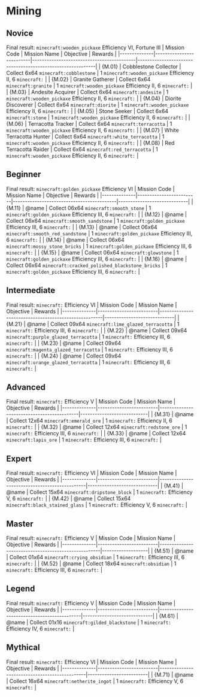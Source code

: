 # Mining
## Novice
Final result: `minecraft:wooden_pickaxe` Efficiency VI, Fortune III
| Mission Code | Mission Name             | Objective                                 | Rewards                                                    | 
|--------------|--------------------------|-------------------------------------------|------------------------------------------------------------|
| {M.01}       | Cobblestone Collector    | Collect 6x64 `minecraft:cobblestone`      | 1 `minecraft:wooden_pickaxe` Efficiency II, 6 `minecraft:` |
| {M.02}       | Granite Gatherer         | Collect 6x64 `minecraft:granite`          | 1 `minecraft:wooden_pickaxe` Efficiency II, 6 `minecraft:` |
| {M.03}       | Andesite Acquirer        | Collect 6x64 `minecraft:andesite`         | 1 `minecraft:wooden_pickaxe` Efficiency II, 6 `minecraft:` |
| {M.04}       | Diorite Discoverer       | Collect 6x64 `minecraft:diorite`          | 1 `minecraft:wooden_pickaxe` Efficiency II, 6 `minecraft:` |
| {M.05}       | Stone Seeker             | Collect 6x64 `minecraft:stone`            | 1 `minecraft:wooden_pickaxe` Efficiency II, 6 `minecraft:` |
| {M.06}       | Terracotta Tracker       | Collect 6x64 `minecraft:terracotta`       | 1 `minecraft:wooden_pickaxe` Efficiency II, 6 `minecraft:` |
| {M.07}       | White Terracotta Hunter  | Collect 6x64 `minecraft:white_terracotta` | 1 `minecraft:wooden_pickaxe` Efficiency II, 6 `minecraft:` |
| {M.08}       | Red Terracotta Raider    | Collect 6x64 `minecraft:red_terracotta`   | 1 `minecraft:wooden_pickaxe` Efficiency II, 6 `minecraft:` |
## Beginner
Final result: `minecraft:golden_pickaxe` Efficiency VI
| Mission Code | Mission Name            | Objective                                 | Rewards                     |
|--------------|-------------------------|-------------------------------------------|-----------------------------|
| {M.11}       | @name                   | Collect 06x64 `minecraft:smooth_stone`                       | 1 `minecraft:golden_pickaxe` Efficiency III, 6 `minecraft:` |
| {M.12}       | @name                   | Collect 06x64 `minecraft:smooth_sandstone`                   | 1 `minecraft:golden_pickaxe` Efficiency III, 6 `minecraft:` |
| {M.13}       | @name                   | Collect 06x64 `minecraft:smooth_red_sandstone`               | 1 `minecraft:golden_pickaxe` Efficiency III, 6 `minecraft:` |
| {M.14}       | @name                   | Collect 06x64 `minecraft:mossy_stone_bricks`                 | 1 `minecraft:golden_pickaxe` Efficiency III, 6 `minecraft:` |
| {M.15}       | @name                   | Collect 06x64 `minecraft:glowstone`                          | 1 `minecraft:golden_pickaxe` Efficiency III, 6 `minecraft:` |
| {M.16}       | @name                   | Collect 06x64 `minecraft:cracked_polished_blackstone_bricks` | 1 `minecraft:golden_pickaxe` Efficiency III, 6 `minecraft:` |
## Intermediate
Final result: `minecraft:` Efficiency VI
| Mission Code | Mission Name            | Objective                                            | Rewards                     |
|--------------|-------------------------|------------------------------------------------------|-----------------------------|
| {M.21}       | @name                   | Collect 09x64 `minecraft:lime_glazed_terracotta`     | 1 `minecraft:` Efficiency III, 6 `minecraft:` |
| {M.22}       | @name                   | Collect 09x64 `minecraft:purple_glazed_terracotta`   | 1 `minecraft:` Efficiency III, 6 `minecraft:` |
| {M.23}       | @name                   | Collect 09x64 `minecraft:magenta_glazed_terracotta`  | 1 `minecraft:` Efficiency III, 6 `minecraft:` |
| {M.24}       | @name                   | Collect 09x64 `minecraft:orange_glazed_terracotta`   | 1 `minecraft:` Efficiency III, 6 `minecraft:` |
## Advanced
Final result: `minecraft:` Efficiency V
| Mission Code | Mission Name            | Objective                                  | Rewards                    |
|--------------|-------------------------|--------------------------------------------|----------------------------|
| {M.31}       | @name                   | Collect 12x64 `minecraft:emerald_ore`      | 1 `minecraft:` Efficiency II,  6 `minecraft:` |
| {M.32}       | @name                   | Collect 12x64 `minecraft:redstone_ore`     | 1 `minecraft:` Efficiency III, 6 `minecraft:` |
| {M.33}       | @name                   | Collect 12x64 `minecraft:lapis_ore`        | 1 `minecraft:` Efficiency III, 6 `minecraft:` |
## Expert
Final result: `minecraft:` Efficiency VI
| Mission Code | Mission Name            | Objective                                     | Rewards                     |
|--------------|-------------------------|-----------------------------------------------|-----------------------------|
| {M.41}       | @name                   | Collect 15x64 `minecraft:dripstone_block`     | 1 `minecraft:` Efficiency V,   6 `minecraft:` |
| {M.42}       | @name                   | Collect 15x64 `minecraft:black_stained_glass` | 1 `minecraft:` Efficiency V,   6 `minecraft:` |
## Master
Final result: `minecraft:` Efficiency V
| Mission Code | Mission Name            | Objective                                           | Rewards           |
|--------------|-------------------------|-----------------------------------------------------|-------------------|
| {M.51}       | @name                   | Collect 01x64 `minecraft:crying_obsidian`           | 1 `minecraft:` Efficiency III, 6 `minecraft:` |
| {M.52}       | @name                   | Collect 18x64 `minecraft:obsidian`                  | 1 `minecraft:` Efficiency III, 6 `minecraft:` |
## Legend
Final result: `minecraft:` Efficiency V
| Mission Code | Mission Name            | Objective                                   | Rewards                     |
|--------------|-------------------------|---------------------------------------------|-----------------------------|
| {M.61}       | @name                   | Collect 01x16 `minecraft:gilded_blackstone` | 1 `minecraft:` Efficiency IV,  6 `minecraft:` |
## Mythical
Final result: `minecraft:` Efficiency VI
| Mission Code | Mission Name            | Objective                                     | Rewards                 |
|--------------|-------------------------|-----------------------------------------------|-------------------------|
| {M.71}       | @name                   | Collect 16x64 `minecraft:netherite_ingot`     | 1 `minecraft:` Efficiency V,   6 `minecraft:` |
